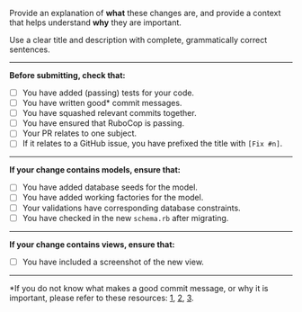 Provide an explanation of **what** these changes are, and provide a context that helps understand **why** they are important.

Use a clear title and description with complete, grammatically correct sentences.

---

**Before submitting, check that:**

 - [ ] You have added (passing) tests for your code.
 - [ ] You have written good* commit messages.
 - [ ] You have squashed relevant commits together.
 - [ ] You have ensured that RuboCop is passing.
 - [ ] Your PR relates to one subject.
 - [ ] If it relates to a GitHub issue, you have prefixed the title with `[Fix #n]`.

---

**If your change contains models, ensure that:**

 - [ ] You have added database seeds for the model.
 - [ ] You have added working factories for the model.
 - [ ] Your validations have corresponding database constraints.
 - [ ] You have checked in the new `schema.rb` after migrating.

---

**If your change contains views, ensure that:**

 - [ ] You have included a screenshot of the new view.

---

*If you do not know what makes a good commit message, or why it
is important, please refer to these resources: [1][1], [2][2], [3][3].

[1]: https://robots.thoughtbot.com/5-useful-tips-for-a-better-commit-message
[2]: http://chris.beams.io/posts/git-commit/
[3]: https://github.com/blog/1943-how-to-write-the-perfect-pull-request
